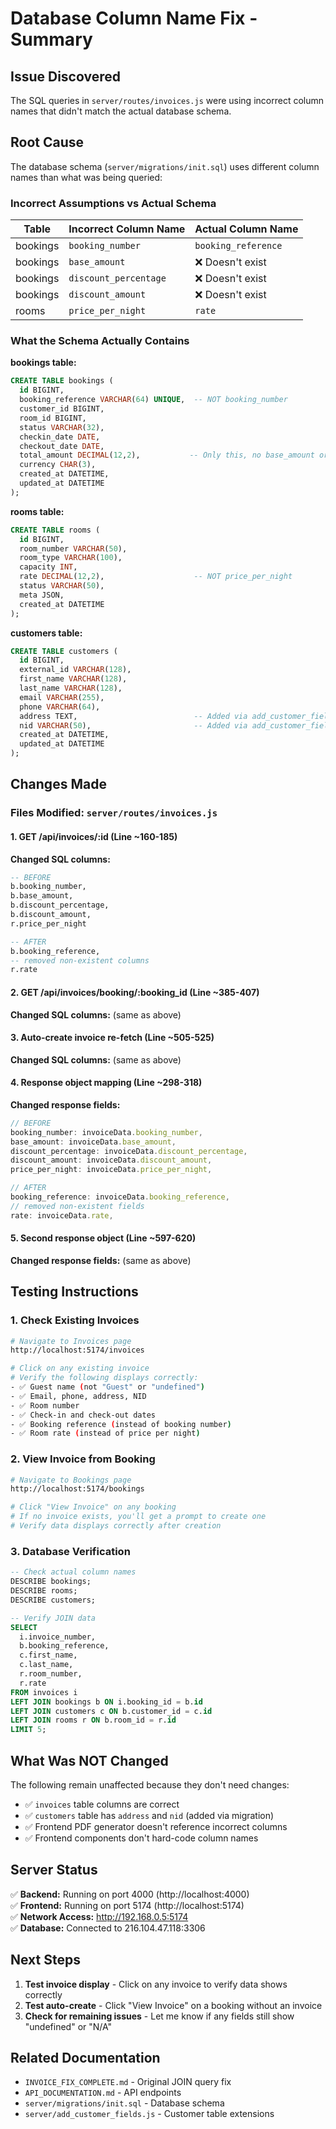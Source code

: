 # Database Column Name Fix - Summary

## Issue Discovered
The SQL queries in `server/routes/invoices.js` were using incorrect column names that didn't match the actual database schema.

## Root Cause
The database schema (`server/migrations/init.sql`) uses different column names than what was being queried:

### Incorrect Assumptions vs Actual Schema

| Table | Incorrect Column Name | Actual Column Name |
|-------|---------------------|-------------------|
| bookings | `booking_number` | `booking_reference` |
| bookings | `base_amount` | ❌ Doesn't exist |
| bookings | `discount_percentage` | ❌ Doesn't exist |
| bookings | `discount_amount` | ❌ Doesn't exist |
| rooms | `price_per_night` | `rate` |

### What the Schema Actually Contains

**bookings table:**
```sql
CREATE TABLE bookings (
  id BIGINT,
  booking_reference VARCHAR(64) UNIQUE,  -- NOT booking_number
  customer_id BIGINT,
  room_id BIGINT,
  status VARCHAR(32),
  checkin_date DATE,
  checkout_date DATE,
  total_amount DECIMAL(12,2),           -- Only this, no base_amount or discount fields
  currency CHAR(3),
  created_at DATETIME,
  updated_at DATETIME
);
```

**rooms table:**
```sql
CREATE TABLE rooms (
  id BIGINT,
  room_number VARCHAR(50),
  room_type VARCHAR(100),
  capacity INT,
  rate DECIMAL(12,2),                    -- NOT price_per_night
  status VARCHAR(50),
  meta JSON,
  created_at DATETIME
);
```

**customers table:**
```sql
CREATE TABLE customers (
  id BIGINT,
  external_id VARCHAR(128),
  first_name VARCHAR(128),
  last_name VARCHAR(128),
  email VARCHAR(255),
  phone VARCHAR(64),
  address TEXT,                          -- Added via add_customer_fields.js
  nid VARCHAR(50),                       -- Added via add_customer_fields.js
  created_at DATETIME,
  updated_at DATETIME
);
```

## Changes Made

### Files Modified: `server/routes/invoices.js`

#### 1. GET /api/invoices/:id (Line ~160-185)
**Changed SQL columns:**
```sql
-- BEFORE
b.booking_number,
b.base_amount,
b.discount_percentage,
b.discount_amount,
r.price_per_night

-- AFTER  
b.booking_reference,
-- removed non-existent columns
r.rate
```

#### 2. GET /api/invoices/booking/:booking_id (Line ~385-407)
**Changed SQL columns:** (same as above)

#### 3. Auto-create invoice re-fetch (Line ~505-525)
**Changed SQL columns:** (same as above)

#### 4. Response object mapping (Line ~298-318)
**Changed response fields:**
```javascript
// BEFORE
booking_number: invoiceData.booking_number,
base_amount: invoiceData.base_amount,
discount_percentage: invoiceData.discount_percentage,
discount_amount: invoiceData.discount_amount,
price_per_night: invoiceData.price_per_night,

// AFTER
booking_reference: invoiceData.booking_reference,
// removed non-existent fields
rate: invoiceData.rate,
```

#### 5. Second response object (Line ~597-620)
**Changed response fields:** (same as above)

## Testing Instructions

### 1. Check Existing Invoices
```bash
# Navigate to Invoices page
http://localhost:5174/invoices

# Click on any existing invoice
# Verify the following displays correctly:
- ✅ Guest name (not "Guest" or "undefined")
- ✅ Email, phone, address, NID
- ✅ Room number
- ✅ Check-in and check-out dates
- ✅ Booking reference (instead of booking number)
- ✅ Room rate (instead of price per night)
```

### 2. View Invoice from Booking
```bash
# Navigate to Bookings page
http://localhost:5174/bookings

# Click "View Invoice" on any booking
# If no invoice exists, you'll get a prompt to create one
# Verify data displays correctly after creation
```

### 3. Database Verification
```sql
-- Check actual column names
DESCRIBE bookings;
DESCRIBE rooms;
DESCRIBE customers;

-- Verify JOIN data
SELECT 
  i.invoice_number,
  b.booking_reference,
  c.first_name,
  c.last_name,
  r.room_number,
  r.rate
FROM invoices i
LEFT JOIN bookings b ON i.booking_id = b.id
LEFT JOIN customers c ON b.customer_id = c.id
LEFT JOIN rooms r ON b.room_id = r.id
LIMIT 5;
```

## What Was NOT Changed

The following remain unaffected because they don't need changes:
- ✅ `invoices` table columns are correct
- ✅ `customers` table has `address` and `nid` (added via migration)
- ✅ Frontend PDF generator doesn't reference incorrect columns
- ✅ Frontend components don't hard-code column names

## Server Status

✅ **Backend:** Running on port 4000 (http://localhost:4000)  
✅ **Frontend:** Running on port 5174 (http://localhost:5174)  
✅ **Network Access:** http://192.168.0.5:5174  
✅ **Database:** Connected to 216.104.47.118:3306

## Next Steps

1. **Test invoice display** - Click on any invoice to verify data shows correctly
2. **Test auto-create** - Click "View Invoice" on a booking without an invoice
3. **Check for remaining issues** - Let me know if any fields still show "undefined" or "N/A"

## Related Documentation

- `INVOICE_FIX_COMPLETE.md` - Original JOIN query fix
- `API_DOCUMENTATION.md` - API endpoints
- `server/migrations/init.sql` - Database schema
- `server/add_customer_fields.js` - Customer table extensions
